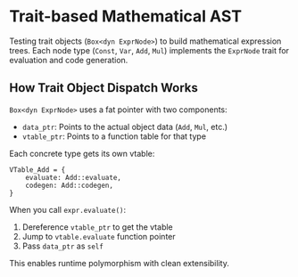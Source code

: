 # Trait-based Mathematical AST

Testing trait objects (`Box<dyn ExprNode>`) to build mathematical expression trees. Each node type (`Const`, `Var`, `Add`, `Mul`) implements the `ExprNode` trait for evaluation and code generation.

## How Trait Object Dispatch Works

`Box<dyn ExprNode>` uses a fat pointer with two components:
- `data_ptr`: Points to the actual object data (`Add`, `Mul`, etc.)
- `vtable_ptr`: Points to a function table for that type

Each concrete type gets its own vtable:
```
VTable_Add = {
    evaluate: Add::evaluate,
    codegen: Add::codegen,
}
```

When you call `expr.evaluate()`:
1. Dereference `vtable_ptr` to get the vtable
2. Jump to `vtable.evaluate` function pointer
3. Pass `data_ptr` as `self`

This enables runtime polymorphism with clean extensibility.
